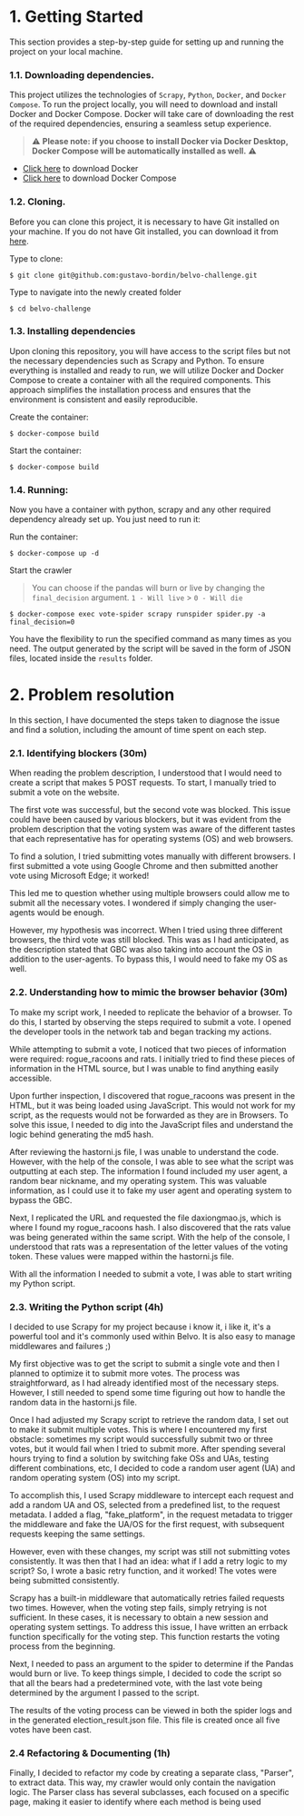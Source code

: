 # 1. Getting Started

This section provides a step-by-step guide for setting up and running the project on your local machine.

### 1.1. Downloading dependencies.

This project utilizes the technologies of `Scrapy`, `Python`, `Docker`, and `Docker Compose`. To run the project locally, you will need to download and install Docker and Docker Compose. Docker will take care of downloading the rest of the required dependencies, ensuring a seamless setup experience.

> ⚠️ **Please note: if you choose to install Docker via Docker Desktop, Docker Compose will be automatically installed as well.** ⚠️

- [Click here](https://www.docker.com/products/docker-desktop/) to download Docker
- [Click here](https://docs.docker.com/compose/install/) to download Docker Compose

### 1.2. Cloning.

Before you can clone this project, it is necessary to have Git installed on your machine. If you do not have Git installed, you can download it from [here](https://git-scm.com/downloads).

Type to clone:

```
$ git clone git@github.com:gustavo-bordin/belvo-challenge.git
```

Type to navigate into the newly created folder

```
$ cd belvo-challenge
```

### 1.3. Installing dependencies

Upon cloning this repository, you will have access to the script files but not the necessary dependencies such as Scrapy and Python. To ensure everything is installed and ready to run, we will utilize Docker and Docker Compose to create a container with all the required components. This approach simplifies the installation process and ensures that the environment is consistent and easily reproducible.

Create the container:

```
$ docker-compose build
```

Start the container:

```
$ docker-compose build
```

### 1.4. Running:

Now you have a container with python, scrapy and any other required dependency already set up. You just need to run it:

Run the container:

```
$ docker-compose up -d
```

Start the crawler

> You can choose if the pandas will burn or live by changing the `final_decision` argument.
> `1 - Will live` > `0 - Will die`

```
$ docker-compose exec vote-spider scrapy runspider spider.py -a final_decision=0
```

You have the flexibility to run the specified command as many times as you need. The output generated by the script will be saved in the form of JSON files, located inside the `results` folder.

# 2. Problem resolution

In this section, I have documented the steps taken to diagnose the issue and find a solution, including the amount of time spent on each step.

### 2.1. Identifying blockers (30m)

When reading the problem description, I understood that I would need to create a script that makes 5 POST requests. To start, I manually tried to submit a vote on the website.

The first vote was successful, but the second vote was blocked. This issue could have been caused by various blockers, but it was evident from the problem description that the voting system was aware of the different tastes that each representative has for operating systems (OS) and web browsers.

To find a solution, I tried submitting votes manually with different browsers. I first submitted a vote using Google Chrome and then submitted another vote using Microsoft Edge; it worked!

This led me to question whether using multiple browsers could allow me to submit all the necessary votes. I wondered if simply changing the user-agents would be enough.

However, my hypothesis was incorrect. When I tried using three different browsers, the third vote was still blocked. This was as I had anticipated, as the description stated that GBC was also taking into account the OS in addition to the user-agents. To bypass this, I would need to fake my OS as well.

### 2.2. Understanding how to mimic the browser behavior (30m)

To make my script work, I needed to replicate the behavior of a browser. To do this, I started by observing the steps required to submit a vote. I opened the developer tools in the network tab and began tracking my actions.

While attempting to submit a vote, I noticed that two pieces of information were required: rogue_racoons and rats. I initially tried to find these pieces of information in the HTML source, but I was unable to find anything easily accessible.

Upon further inspection, I discovered that rogue_racoons was present in the HTML, but it was being loaded using JavaScript. This would not work for my script, as the requests would not be forwarded as they are in Browsers. To solve this issue, I needed to dig into the JavaScript files and understand the logic behind generating the md5 hash.

After reviewing the hastorni.js file, I was unable to understand the code. However, with the help of the console, I was able to see what the script was outputting at each step. The information I found included my user agent, a random bear nickname, and my operating system. This was valuable information, as I could use it to fake my user agent and operating system to bypass the GBC.

Next, I replicated the URL and requested the file daxiongmao.js, which is where I found my rogue_racoons hash. I also discovered that the rats value was being generated within the same script. With the help of the console, I understood that rats was a representation of the letter values of the voting token. These values were mapped within the hastorni.js file.

With all the information I needed to submit a vote, I was able to start writing my Python script.

### 2.3. Writing the Python script (4h)

I decided to use Scrapy for my project because i know it, i like it, it's a powerful tool and it's commonly used within Belvo. It is also easy to manage middlewares and failures ;)

My first objective was to get the script to submit a single vote and then I planned to optimize it to submit more votes. The process was straightforward, as I had already identified most of the necessary steps. However, I still needed to spend some time figuring out how to handle the random data in the hastorni.js file.

Once I had adjusted my Scrapy script to retrieve the random data, I set out to make it submit multiple votes. This is where I encountered my first obstacle: sometimes my script would successfully submit two or three votes, but it would fail when I tried to submit more. After spending several hours trying to find a solution by switching fake OSs and UAs, testing different combinations, etc, I decided to code a random user agent (UA) and random operating system (OS) into my script.

To accomplish this, I used Scrapy middleware to intercept each request and add a random UA and OS, selected from a predefined list, to the request metadata. I added a flag, "fake_platform", in the request metadata to trigger the middleware and fake the UA/OS for the first request, with subsequent requests keeping the same settings.

However, even with these changes, my script was still not submitting votes consistently. It was then that I had an idea: what if I add a retry logic to my script? So, I wrote a basic retry function, and it worked! The votes were being submitted consistently.

Scrapy has a built-in middleware that automatically retries failed requests two times. However, when the voting step fails, simply retrying is not sufficient. In these cases, it is necessary to obtain a new session and operating system settings. To address this issue, I have written an errback function specifically for the voting step. This function restarts the voting process from the beginning.

Next, I needed to pass an argument to the spider to determine if the Pandas would burn or live. To keep things simple, I decided to code the script so that all the bears had a predetermined vote, with the last vote being determined by the argument I passed to the script.

The results of the voting process can be viewed in both the spider logs and in the generated election_result.json file. This file is created once all five votes have been cast.

### 2.4 Refactoring & Documenting (1h)

Finally, I decided to refactor my code by creating a separate class, "Parser", to extract data. This way, my crawler would only contain the navigation logic. The Parser class has several subclasses, each focused on a specific page, making it easier to identify where each method is being used
